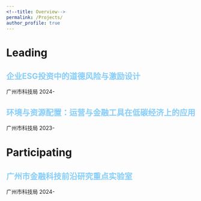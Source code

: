 ```yaml
---
<!--title: Overview-->
permalink: /Projects/
author_profile: true
---
```


Leading
======
<style>
  .deep-blue {
    color: #87CEFA
; /* 蓝色 */
  }
</style>
<h2 class="deep-blue">企业ESG投资中的道德风险与激励设计</h2>  
广州市科技局
2024-  
<h2 class="deep-blue">环境与资源配置：运营与金融工具在低碳经济上的应用</h2>  
广州市科技局
2023-  

Participating
======
<h2 class="deep-blue">广州市金融科技前沿研究重点实验室</h2>  
广州市科技局
2024-
